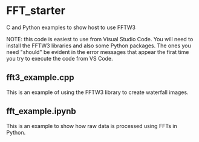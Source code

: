 # FFT_starter
C and Python examples to show host to use FFTW3

NOTE: this code is easiest to use from Visual Studio Code. You will need to install the FFTW3 libraries and also some Python packages. The ones you need "should" be evident in the error messages that appear the firat time you try to execute the code from VS Code.

## fft3_example.cpp

This is an example of using the FFTW3 library to create waterfall images.

## fft_example.ipynb

This is an example to show how raw data is processed using FFTs in Python.